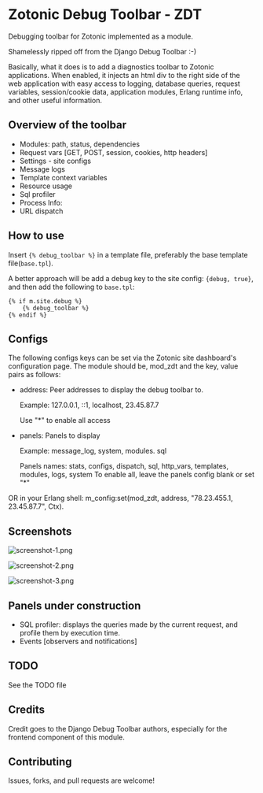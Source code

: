 # Zotonic Debug Toolbar - ZDT
Debugging toolbar for Zotonic implemented as a module.

Shamelessly ripped off from the Django Debug Toolbar :-)

Basically, what it does is to add a diagnostics toolbar to Zotonic applications.
When enabled, it injects an html div to the right side of the web application
with easy access to logging, database queries, request variables, session/cookie data,
application modules, Erlang runtime info, and other useful information.

## Overview of the toolbar

- Modules: path, status, dependencies
- Request vars [GET, POST, session, cookies, http headers]
- Settings - site configs
- Message logs
- Template context variables
- Resource usage
- Sql profiler
- Process Info:
- URL dispatch

## How to use
Insert `{% debug_toolbar %}` in a template file, preferably the base template file(`base.tpl`).

A better approach will be add a debug key to the site config: `{debug, true}`, and then add the following to `base.tpl`:

    {% if m.site.debug %}
        {% debug_toolbar %}
    {% endif %}

## Configs

The following configs keys can be set via the Zotonic site dashboard's
configuration page. The module should be, mod_zdt and the key, value
pairs as follows:

* address: Peer addresses to display the debug toolbar to.

  Example: 127.0.0.1, ::1, localhost, 23.45.87.7

  Use "*" to enable all access

* panels: Panels to display

  Example: message_log, system, modules. sql

  Panels names: stats, configs, dispatch, sql, http_vars, templates, modules, logs, system
  To enable all, leave the panels config blank or set "*"


OR in your Erlang shell: m_config:set(mod_zdt, address, "78.23.455.1, 23.45.87.7", Ctx).

## Screenshots
![screenshot-1.png](priv/screenshots/screenshot-1.png "Site configurations panel")

![screenshot-2.png](priv/screenshots/screenshot-2.png "HTTP headers panel")

![screenshot-3.png](priv/screenshots/screenshot-3.png "Debug Toolbar")


## Panels under construction

- SQL profiler: displays the queries made by the current request, and profile them by execution time.
- Events [observers and notifications]

## TODO
See the TODO file


## Credits

Credit goes to the Django Debug Toolbar authors, especially for the
frontend component of this module.

## Contributing

Issues, forks, and pull requests are welcome!
